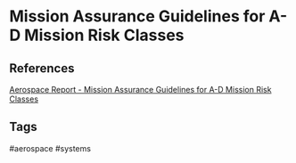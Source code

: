 # Mission Assurance Guidelines for A-D Mission Risk Classes


## References
[Aerospace Report - Mission Assurance Guidelines for A-D Mission Risk Classes](https://s3vi.ndc.nasa.gov/ssri-kb/static/resources/TOR-2011(8591)-21.pdf)  

## Tags
#aerospace #systems
